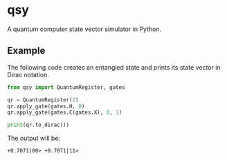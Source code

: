 # qsy
A quantum computer state vector simulator in Python.

## Example
The following code creates an entangled state and prints its state vector in
Dirac notation.
```python
from qsy import QuantumRegister, gates

qr = QuantumRegister(2)
qr.apply_gate(gates.H, 0)
qr.apply_gate(gates.C(gates.X), 0, 1)

print(qr.to_dirac())
```
The output will be:
```
+0.7071|00> +0.7071|11>
```
